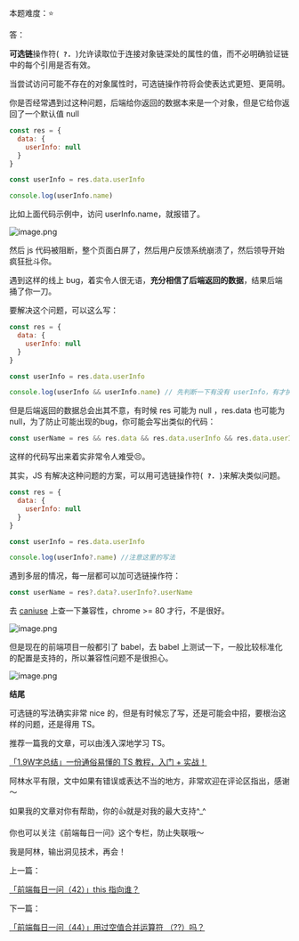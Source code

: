 本题难度：⭐

答：

**可选链**操作符(  **`?.`**  )允许读取位于连接对象链深处的属性的值，而不必明确验证链中的每个引用是否有效。

当尝试访问可能不存在的对象属性时，可选链操作符将会使表达式更短、更简明。

你是否经常遇到过这种问题，后端给你返回的数据本来是一个对象，但是它给你返回了一个默认值 null

```js
const res = {
  data: {
    userInfo: null
  }
}

const userInfo = res.data.userInfo

console.log(userInfo.name)
```
比如上面代码示例中，访问 userInfo.name，就报错了。

![image.png](https://p3-juejin.byteimg.com/tos-cn-i-k3u1fbpfcp/5c52e96760a547c887d70fb13299868a~tplv-k3u1fbpfcp-watermark.image?)

然后 js 代码被阻断，整个页面白屏了，然后用户反馈系统崩溃了，然后领导开始疯狂批斗你。

遇到这样的线上 bug，着实令人很无语，**充分相信了后端返回的数据**，结果后端捅了你一刀。

要解决这个问题，可以这么写：

```js
const res = {
  data: {
    userInfo: null
  }
}

const userInfo = res.data.userInfo

console.log(userInfo && userInfo.name) // 先判断一下有没有 userInfo，有才执行后面逻辑
```
但是后端返回的数据总会出其不意，有时候 res 可能为 null ，res.data 也可能为 null，为了防止可能出现的bug，你可能会写出类似的代码：


```js
const userName = res && res.data && res.data.userInfo && res.data.userInfo.userName
```

这样的代码写出来着实非常令人难受😣。

其实，JS 有解决这种问题的方案，可以用可选链操作符(  **`?.`**  )来解决类似问题。

```js
const res = {
  data: {
    userInfo: null
  }
}

const userInfo = res.data.userInfo

console.log(userInfo?.name) //注意这里的写法
```

遇到多层的情况，每一层都可以加可选链操作符：

```js
const userName = res?.data?.userInfo?.userName
```

去 [caniuse](https://caniuse.com/?search=%3F.) 上查一下兼容性，chrome >= 80 才行，不是很好。

![image.png](https://p6-juejin.byteimg.com/tos-cn-i-k3u1fbpfcp/944d9fd7983245fe81f1c8d1ecd74363~tplv-k3u1fbpfcp-watermark.image?)

但是现在的前端项目一般都引了 babel，去 babel 上测试一下，一般比较标准化的配置是支持的，所以兼容性问题不是很担心。

![image.png](https://p3-juejin.byteimg.com/tos-cn-i-k3u1fbpfcp/049c0e50dacc485ea2ee03fc91ac52a2~tplv-k3u1fbpfcp-watermark.image?)

**结尾**

可选链的写法确实非常 nice 的，但是有时候忘了写，还是可能会中招，要根治这样的问题，还是得用 TS。

推荐一篇我的文章，可以由浅入深地学习 TS。

[「1.9W字总结」一份通俗易懂的 TS 教程，入门 + 实战！](https://juejin.cn/post/7068081327857205261)

阿林水平有限，文中如果有错误或表达不当的地方，非常欢迎在评论区指出，感谢～

如果我的文章对你有帮助，你的👍就是对我的最大支持^_^

你也可以关注《前端每日一问》这个专栏，防止失联哦～

我是阿林，输出洞见技术，再会！

上一篇：

[「前端每日一问（42）」this 指向谁？](https://github.com/wlllyfor/question-everyday/blob/main/Blog/42.this%20%E6%8C%87%E5%90%91%E8%B0%81%EF%BC%9F.md)

下一篇：

[「前端每日一问（44）」用过空值合并运算符 （??）吗？](https://github.com/wlllyfor/question-everyday/blob/main/Blog/44.%E7%94%A8%E8%BF%87%E7%A9%BA%E5%80%BC%E5%90%88%E5%B9%B6%E8%BF%90%E7%AE%97%E7%AC%A6%20%EF%BC%88%3F%3F%EF%BC%89%E5%90%97%EF%BC%9F.md)